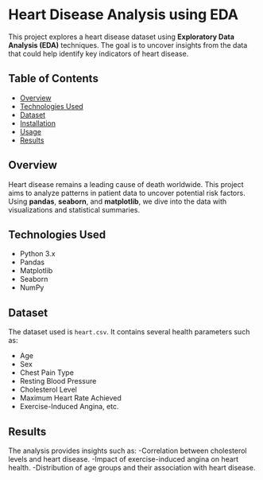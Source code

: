 # Heart Disease Analysis using EDA

This project explores a heart disease dataset using **Exploratory Data Analysis (EDA)** techniques. The goal is to uncover insights from the data that could help identify key indicators of heart disease.

## Table of Contents
- [Overview](#overview)
- [Technologies Used](#technologies-used)
- [Dataset](#dataset)
- [Installation](#installation)
- [Usage](#usage)
- [Results](#results)

## Overview
Heart disease remains a leading cause of death worldwide. This project aims to analyze patterns in patient data to uncover potential risk factors. Using **pandas**, **seaborn**, and **matplotlib**, we dive into the data with visualizations and statistical summaries.

## Technologies Used
- Python 3.x
- Pandas
- Matplotlib
- Seaborn
- NumPy

## Dataset
The dataset used is `heart.csv`. It contains several health parameters such as:
- Age
- Sex
- Chest Pain Type
- Resting Blood Pressure
- Cholesterol Level
- Maximum Heart Rate Achieved
- Exercise-Induced Angina, etc.

## Results

The analysis provides insights such as:
-Correlation between cholesterol levels and heart disease.
-Impact of exercise-induced angina on heart health.
-Distribution of age groups and their association with heart disease.
